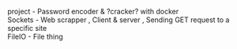project - Password encoder & ?cracker? with docker  
Sockets - Web scrapper , Client & server , Sending GET request to a specific site  
FileIO  - File thing  
